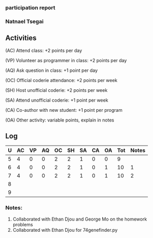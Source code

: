 ### participation report
### Natnael Tsegai
## Activities

(AC) Attend class: +2 points per day

(VP) Volunteer as programmer in class: +2 points per day

(AQ) Ask question in class: +1 point per day

(OC) Official coderie attendance: +2 points per week

(SH) Host unofficial coderie: +2 points per week

(SA) Attend unofficial coderie: +1 point per week

(CA) Co-author with new student: +1 point per program

(OA) Other activity: variable points, explain in notes



## Log 

 | U | AC | VP | AQ | OC | SH | SA | CA | OA | Tot  | Notes |
 |:--|:---|:---|:---|:---|:---|:---|:---|:---|:---- |:------|
 | 5 | 4  | 0  | 0  | 2  | 2  |  1 | 0  |  0 |  9   |       |
 | 6 | 4  | 0  | 0  | 2  | 2  |  1 | 0  |  1 |  10  | 1
 | 7 | 4  | 0  | 0  | 2  | 2  |  1 | 0  |  1 |  10  | 2
 | 8 |
 | 9 |
 
 ### Notes:
 1. Collaborated with Ethan Djou and George Mo on the homework problems
 2. Collaborated with Ethan Djou for 74genefinder.py
 